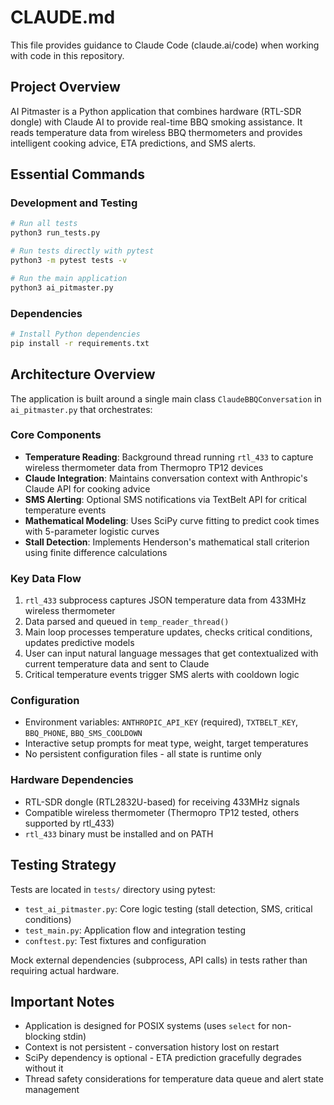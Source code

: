 # CLAUDE.md

This file provides guidance to Claude Code (claude.ai/code) when working with code in this repository.

## Project Overview

AI Pitmaster is a Python application that combines hardware (RTL-SDR dongle) with Claude AI to provide real-time BBQ smoking assistance. It reads temperature data from wireless BBQ thermometers and provides intelligent cooking advice, ETA predictions, and SMS alerts.

## Essential Commands

### Development and Testing
```bash
# Run all tests
python3 run_tests.py

# Run tests directly with pytest
python3 -m pytest tests -v

# Run the main application
python3 ai_pitmaster.py
```

### Dependencies
```bash
# Install Python dependencies
pip install -r requirements.txt
```

## Architecture Overview

The application is built around a single main class `ClaudeBBQConversation` in `ai_pitmaster.py` that orchestrates:

### Core Components
- **Temperature Reading**: Background thread running `rtl_433` to capture wireless thermometer data from Thermopro TP12 devices
- **Claude Integration**: Maintains conversation context with Anthropic's Claude API for cooking advice
- **SMS Alerting**: Optional SMS notifications via TextBelt API for critical temperature events
- **Mathematical Modeling**: Uses SciPy curve fitting to predict cook times with 5-parameter logistic curves
- **Stall Detection**: Implements Henderson's mathematical stall criterion using finite difference calculations

### Key Data Flow
1. `rtl_433` subprocess captures JSON temperature data from 433MHz wireless thermometer
2. Data parsed and queued in `temp_reader_thread()`
3. Main loop processes temperature updates, checks critical conditions, updates predictive models
4. User can input natural language messages that get contextualized with current temperature data and sent to Claude
5. Critical temperature events trigger SMS alerts with cooldown logic

### Configuration
- Environment variables: `ANTHROPIC_API_KEY` (required), `TXTBELT_KEY`, `BBQ_PHONE`, `BBQ_SMS_COOLDOWN`
- Interactive setup prompts for meat type, weight, target temperatures
- No persistent configuration files - all state is runtime only

### Hardware Dependencies
- RTL-SDR dongle (RTL2832U-based) for receiving 433MHz signals
- Compatible wireless thermometer (Thermopro TP12 tested, others supported by rtl_433)
- `rtl_433` binary must be installed and on PATH

## Testing Strategy

Tests are located in `tests/` directory using pytest:
- `test_ai_pitmaster.py`: Core logic testing (stall detection, SMS, critical conditions)  
- `test_main.py`: Application flow and integration testing
- `conftest.py`: Test fixtures and configuration

Mock external dependencies (subprocess, API calls) in tests rather than requiring actual hardware.

## Important Notes

- Application is designed for POSIX systems (uses `select` for non-blocking stdin)
- Context is not persistent - conversation history lost on restart
- SciPy dependency is optional - ETA prediction gracefully degrades without it
- Thread safety considerations for temperature data queue and alert state management